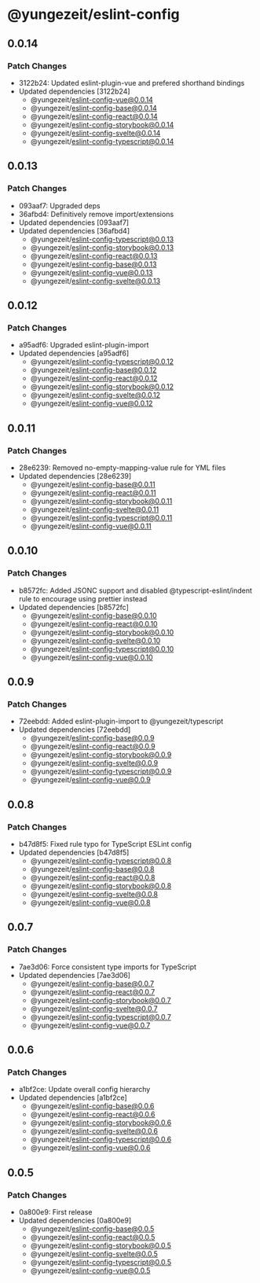 # @yungezeit/eslint-config

## 0.0.14

### Patch Changes

- 3122b24: Updated eslint-plugin-vue and prefered shorthand bindings
- Updated dependencies [3122b24]
  - @yungezeit/eslint-config-vue@0.0.14
  - @yungezeit/eslint-config-base@0.0.14
  - @yungezeit/eslint-config-react@0.0.14
  - @yungezeit/eslint-config-storybook@0.0.14
  - @yungezeit/eslint-config-svelte@0.0.14
  - @yungezeit/eslint-config-typescript@0.0.14

## 0.0.13

### Patch Changes

- 093aaf7: Upgraded deps
- 36afbd4: Definitively remove import/extensions
- Updated dependencies [093aaf7]
- Updated dependencies [36afbd4]
  - @yungezeit/eslint-config-typescript@0.0.13
  - @yungezeit/eslint-config-storybook@0.0.13
  - @yungezeit/eslint-config-react@0.0.13
  - @yungezeit/eslint-config-base@0.0.13
  - @yungezeit/eslint-config-vue@0.0.13
  - @yungezeit/eslint-config-svelte@0.0.13

## 0.0.12

### Patch Changes

- a95adf6: Upgraded eslint-plugin-import
- Updated dependencies [a95adf6]
  - @yungezeit/eslint-config-typescript@0.0.12
  - @yungezeit/eslint-config-base@0.0.12
  - @yungezeit/eslint-config-react@0.0.12
  - @yungezeit/eslint-config-storybook@0.0.12
  - @yungezeit/eslint-config-svelte@0.0.12
  - @yungezeit/eslint-config-vue@0.0.12

## 0.0.11

### Patch Changes

- 28e6239: Removed no-empty-mapping-value rule for YML files
- Updated dependencies [28e6239]
  - @yungezeit/eslint-config-base@0.0.11
  - @yungezeit/eslint-config-react@0.0.11
  - @yungezeit/eslint-config-storybook@0.0.11
  - @yungezeit/eslint-config-svelte@0.0.11
  - @yungezeit/eslint-config-typescript@0.0.11
  - @yungezeit/eslint-config-vue@0.0.11

## 0.0.10

### Patch Changes

- b8572fc: Added JSONC support and disabled @typescript-eslint/indent rule to encourage using prettier instead
- Updated dependencies [b8572fc]
  - @yungezeit/eslint-config-base@0.0.10
  - @yungezeit/eslint-config-react@0.0.10
  - @yungezeit/eslint-config-storybook@0.0.10
  - @yungezeit/eslint-config-svelte@0.0.10
  - @yungezeit/eslint-config-typescript@0.0.10
  - @yungezeit/eslint-config-vue@0.0.10

## 0.0.9

### Patch Changes

- 72eebdd: Added eslint-plugin-import to @yungezeit/typescript
- Updated dependencies [72eebdd]
  - @yungezeit/eslint-config-base@0.0.9
  - @yungezeit/eslint-config-react@0.0.9
  - @yungezeit/eslint-config-storybook@0.0.9
  - @yungezeit/eslint-config-svelte@0.0.9
  - @yungezeit/eslint-config-typescript@0.0.9
  - @yungezeit/eslint-config-vue@0.0.9

## 0.0.8

### Patch Changes

- b47d8f5: Fixed rule typo for TypeScript ESLint config
- Updated dependencies [b47d8f5]
  - @yungezeit/eslint-config-typescript@0.0.8
  - @yungezeit/eslint-config-base@0.0.8
  - @yungezeit/eslint-config-react@0.0.8
  - @yungezeit/eslint-config-storybook@0.0.8
  - @yungezeit/eslint-config-svelte@0.0.8
  - @yungezeit/eslint-config-vue@0.0.8

## 0.0.7

### Patch Changes

- 7ae3d06: Force consistent type imports for TypeScript
- Updated dependencies [7ae3d06]
  - @yungezeit/eslint-config-base@0.0.7
  - @yungezeit/eslint-config-react@0.0.7
  - @yungezeit/eslint-config-storybook@0.0.7
  - @yungezeit/eslint-config-svelte@0.0.7
  - @yungezeit/eslint-config-typescript@0.0.7
  - @yungezeit/eslint-config-vue@0.0.7

## 0.0.6

### Patch Changes

- a1bf2ce: Update overall config hierarchy
- Updated dependencies [a1bf2ce]
  - @yungezeit/eslint-config-base@0.0.6
  - @yungezeit/eslint-config-react@0.0.6
  - @yungezeit/eslint-config-storybook@0.0.6
  - @yungezeit/eslint-config-svelte@0.0.6
  - @yungezeit/eslint-config-typescript@0.0.6
  - @yungezeit/eslint-config-vue@0.0.6

## 0.0.5

### Patch Changes

- 0a800e9: First release
- Updated dependencies [0a800e9]
  - @yungezeit/eslint-config-base@0.0.5
  - @yungezeit/eslint-config-react@0.0.5
  - @yungezeit/eslint-config-storybook@0.0.5
  - @yungezeit/eslint-config-svelte@0.0.5
  - @yungezeit/eslint-config-typescript@0.0.5
  - @yungezeit/eslint-config-vue@0.0.5

